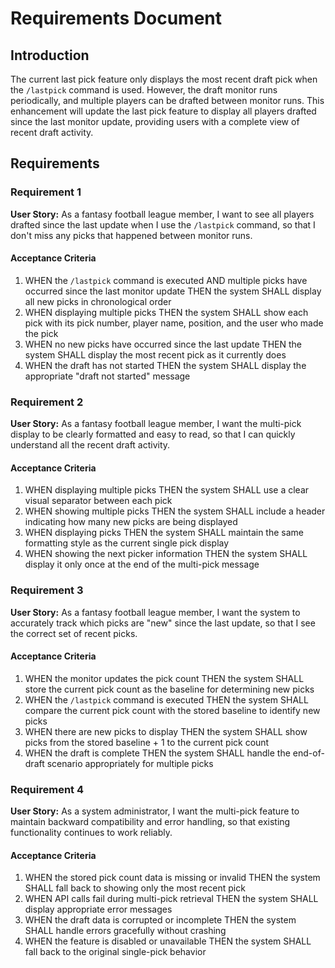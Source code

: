 # Requirements Document

## Introduction

The current last pick feature only displays the most recent draft pick when the `/lastpick` command is used. However, the draft monitor runs periodically, and multiple players can be drafted between monitor runs. This enhancement will update the last pick feature to display all players drafted since the last monitor update, providing users with a complete view of recent draft activity.

## Requirements

### Requirement 1

**User Story:** As a fantasy football league member, I want to see all players drafted since the last update when I use the `/lastpick` command, so that I don't miss any picks that happened between monitor runs.

#### Acceptance Criteria

1. WHEN the `/lastpick` command is executed AND multiple picks have occurred since the last monitor update THEN the system SHALL display all new picks in chronological order
2. WHEN displaying multiple picks THEN the system SHALL show each pick with its pick number, player name, position, and the user who made the pick
3. WHEN no new picks have occurred since the last update THEN the system SHALL display the most recent pick as it currently does
4. WHEN the draft has not started THEN the system SHALL display the appropriate "draft not started" message

### Requirement 2

**User Story:** As a fantasy football league member, I want the multi-pick display to be clearly formatted and easy to read, so that I can quickly understand all the recent draft activity.

#### Acceptance Criteria

1. WHEN displaying multiple picks THEN the system SHALL use a clear visual separator between each pick
2. WHEN showing multiple picks THEN the system SHALL include a header indicating how many new picks are being displayed
3. WHEN displaying picks THEN the system SHALL maintain the same formatting style as the current single pick display
4. WHEN showing the next picker information THEN the system SHALL display it only once at the end of the multi-pick message

### Requirement 3

**User Story:** As a fantasy football league member, I want the system to accurately track which picks are "new" since the last update, so that I see the correct set of recent picks.

#### Acceptance Criteria

1. WHEN the monitor updates the pick count THEN the system SHALL store the current pick count as the baseline for determining new picks
2. WHEN the `/lastpick` command is executed THEN the system SHALL compare the current pick count with the stored baseline to identify new picks
3. WHEN there are new picks to display THEN the system SHALL show picks from the stored baseline + 1 to the current pick count
4. WHEN the draft is complete THEN the system SHALL handle the end-of-draft scenario appropriately for multiple picks

### Requirement 4

**User Story:** As a system administrator, I want the multi-pick feature to maintain backward compatibility and error handling, so that existing functionality continues to work reliably.

#### Acceptance Criteria

1. WHEN the stored pick count data is missing or invalid THEN the system SHALL fall back to showing only the most recent pick
2. WHEN API calls fail during multi-pick retrieval THEN the system SHALL display appropriate error messages
3. WHEN the draft data is corrupted or incomplete THEN the system SHALL handle errors gracefully without crashing
4. WHEN the feature is disabled or unavailable THEN the system SHALL fall back to the original single-pick behavior